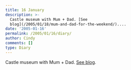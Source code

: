 ```yaml
---
title: 16 January
description: >-
  Castle museum with Mum + Dad. [See
  blog](/2005/01/18/mum-and-dad-for-the-weekend/)....
date: '2005-01-16'
permalink: /2005/01/16/diary/
author: Cindy
comments: []
type: Diary
---
```


Castle museum with Mum + Dad. [See blog](/2005/01/18/mum-and-dad-for-the-weekend/).

